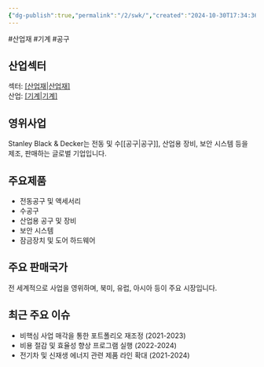 ```yaml
---
{"dg-publish":true,"permalink":"/2/swk/","created":"2024-10-30T17:34:36.493+09:00","updated":"2025-07-29T21:37:05.239+09:00"}
---
```


#산업재 #기계 #공구 

## 산업섹터

섹터: [[산업재\|산업재]](Industrials)  
산업: [[기계\|기계]](Machinery)

## 영위사업

Stanley Black & Decker는 전동 및 수[[공구\|공구]], 산업용 장비, 보안 시스템 등을 제조, 판매하는 글로벌 기업입니다.

## 주요제품

- 전동공구 및 액세서리
- 수공구
- 산업용 공구 및 장비
- 보안 시스템
- 잠금장치 및 도어 하드웨어

## 주요 판매국가

전 세계적으로 사업을 영위하며, 북미, 유럽, 아시아 등이 주요 시장입니다.

## 최근 주요 이슈

- 비핵심 사업 매각을 통한 포트폴리오 재조정 (2021-2023)
- 비용 절감 및 효율성 향상 프로그램 실행 (2022-2024)
- 전기차 및 신재생 에너지 관련 제품 라인 확대 (2021-2024)